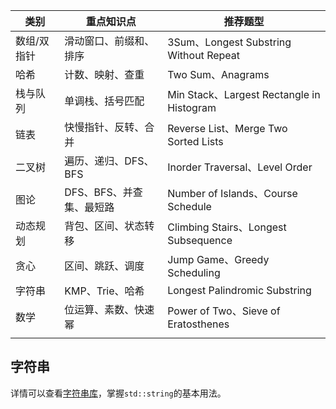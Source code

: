 
| 类别     | 重点知识点           | 推荐题型                                     |
| ------ | --------------- | ---------------------------------------- |
| 数组/双指针 | 滑动窗口、前缀和、排序     | 3Sum、Longest Substring Without Repeat    |
| 哈希     | 计数、映射、查重        | Two Sum、Anagrams                         |
| 栈与队列   | 单调栈、括号匹配        | Min Stack、Largest Rectangle in Histogram |
| 链表     | 快慢指针、反转、合并      | Reverse List、Merge Two Sorted Lists      |
| 二叉树    | 遍历、递归、DFS、BFS   | Inorder Traversal、Level Order            |
| 图论     | DFS、BFS、并查集、最短路 | Number of Islands、Course Schedule        |
| 动态规划   | 背包、区间、状态转移      | Climbing Stairs、Longest Subsequence      |
| 贪心     | 区间、跳跃、调度        | Jump Game、Greedy Scheduling              |
| 字符串    | KMP、Trie、哈希     | Longest Palindromic Substring            |
| 数学     | 位运算、素数、快速幂      | Power of Two、Sieve of Eratosthenes       |
|        |                 |                                          |

## 字符串

详情可以查看[字符串库](https://zh.cppreference.com/w/cpp/string)，掌握`std::string`的基本用法。


